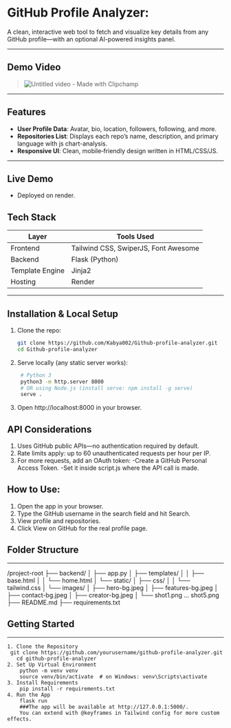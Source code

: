 # GitHub Profile Analyzer:

A clean, interactive web tool to fetch and visualize key details from any GitHub profile—with an optional AI-powered insights panel.

---


## Demo Video
>![Untitled video - Made with Clipchamp](https://github.com/user-attachments/assets/326f4a0e-1605-4e2f-9008-9ed60467ddc8)
---
## Features

- **User Profile Data**: Avatar, bio, location, followers, following, and more.  
- **Repositories List**: Displays each repo’s name, description, and primary language with js chart-analysis. 
- **Responsive UI**: Clean, mobile‑friendly design written in HTML/CSS/JS.

---
## Live Demo
- Deployed on render.

## Tech Stack
| Layer         | Tools Used                        |
|---------------|------------------------------------|
| Frontend      | Tailwind CSS, SwiperJS, Font Awesome |
| Backend       | Flask (Python)                     |
| Template Engine | Jinja2                          |
| Hosting       | Render                      |
---

## Installation & Local Setup
1. Clone the repo:
   ```bash
   git clone https://github.com/Kabya002/Github-profile-analyzer.git
   cd Github-profile-analyzer
2. Serve locally (any static server works):
   ```bash
    # Python 3
    python3 -m http.server 8000
    # OR using Node.js (install serve: npm install -g serve)
    serve .
3. Open http://localhost:8000 in your browser.

API Considerations
---
1. Uses GitHub public APIs—no authentication required by default.
2. Rate limits apply: up to 60 unauthenticated requests per hour per IP.
3. For more requests, add an OAuth token:
     -Create a GitHub Personal Access Token.
     -Set it inside script.js where the API call is made.
   
How to Use:
---
1. Open the app in your browser.
2. Type the GitHub username in the search field and hit Search.
3. View profile and repositories.
4. Click View on GitHub for the real profile page.

## Folder Structure
---
/project-root
├── backend/
│ ├── app.py
│ ├── templates/
│ │ ├── base.html
│ │ └── home.html
│ └── static/
│ ├── css/
│ │ └── tailwind.css
│ └── images/
│ ├── hero-bg.jpeg
│ ├── features-bg.jpeg
│ ├── contact-bg.jpeg
│ ├── creator-bg.jpeg
│ └── shot1.png ... shot5.png
├── README.md
├── requirements.txt

## Getting Started
---
    1. Clone the Repository
     git clone https://github.com/yourusername/github-profile-analyzer.git
       cd github-profile-analyzer
    2. Set Up Virtual Environment
        python -m venv venv
        source venv/bin/activate  # on Windows: venv\Scripts\activate
    3. Install Requirements
        pip install -r requirements.txt
    4. Run the App
        flask run
        ###The app will be available at http://127.0.0.1:5000/.
        You can extend with @keyframes in Tailwind config for more custom effects.
